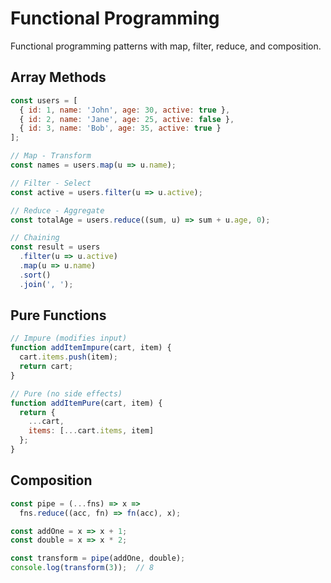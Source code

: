 # Functional Programming

Functional programming patterns with map, filter, reduce, and composition.

## Array Methods

```javascript
const users = [
  { id: 1, name: 'John', age: 30, active: true },
  { id: 2, name: 'Jane', age: 25, active: false },
  { id: 3, name: 'Bob', age: 35, active: true }
];

// Map - Transform
const names = users.map(u => u.name);

// Filter - Select
const active = users.filter(u => u.active);

// Reduce - Aggregate
const totalAge = users.reduce((sum, u) => sum + u.age, 0);

// Chaining
const result = users
  .filter(u => u.active)
  .map(u => u.name)
  .sort()
  .join(', ');
```

## Pure Functions

```javascript
// Impure (modifies input)
function addItemImpure(cart, item) {
  cart.items.push(item);
  return cart;
}

// Pure (no side effects)
function addItemPure(cart, item) {
  return {
    ...cart,
    items: [...cart.items, item]
  };
}
```

## Composition

```javascript
const pipe = (...fns) => x =>
  fns.reduce((acc, fn) => fn(acc), x);

const addOne = x => x + 1;
const double = x => x * 2;

const transform = pipe(addOne, double);
console.log(transform(3));  // 8
```
